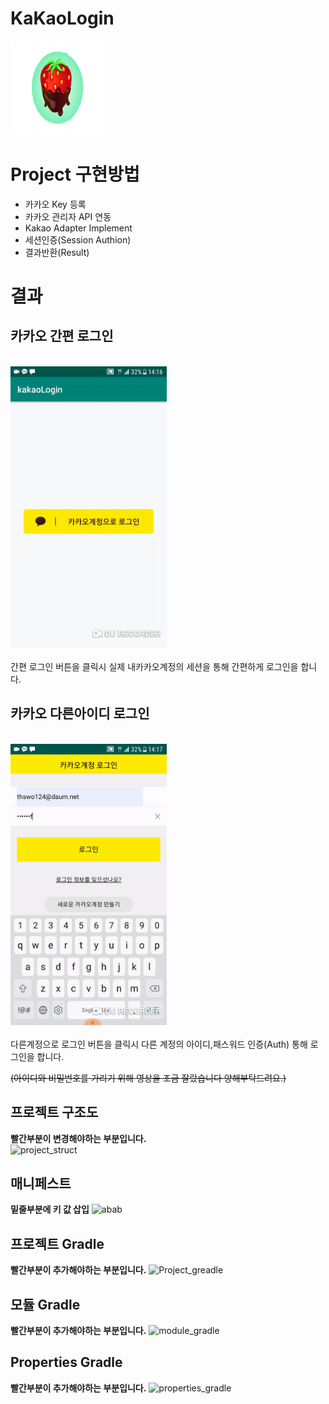 # KaKaoLogin
<img src="./image/strawberry.png" width="150" height="150"></img>

# Project 구현방법

* 카카오 Key 등록
* 카카오 관리자 API 연동
* Kakao Adapter Implement
* 세션인증(Session Authion)
* 결과반환(Result)

# 결과
## **카카오 간편 로그인**
<br>
<img src="./image/kakaoSimple.gif" width="250" height="450"></img>  
<br>
<br>
간편 로그인 버튼을 클릭시
실제 내카카오계정의 세션을 통해 간편하게 로그인을 합니다.


## **카카오 다른아이디 로그인**
<br>
<img src="./image/kakaoSpec2.gif" width="250" height="450"></img>  
<br>
<br>
다른계정으로 로그인 버튼을 클릭시
다른 계정의 아이디,패스워드 인증(Auth) 통해 로그인을 합니다.

~~(아이디와 비밀번호를 가리기 위해 영상을 조금 잘랐습니다 양해부탁드려요.)~~

## **프로젝트 구조도**
**빨간부분이 변경해야하는 부분입니다.**  
![project_struct](https://user-images.githubusercontent.com/32647144/57578726-cb089b00-74cc-11e9-96ee-cbced217bcb3.png)
## **매니페스트**  
**밑줄부분에 키 값 삽입**
![abab](https://user-images.githubusercontent.com/32647144/57578717-a57b9180-74cc-11e9-9e0a-e992f08be8de.jpg)
## **프로젝트 Gradle**
**빨간부분이 추가해야하는 부분입니다.**
![Project_greadle](https://user-images.githubusercontent.com/32647144/57578756-2c306e80-74cd-11e9-9e7c-3de56118a3ec.png)
## **모듈 Gradle**
**빨간부분이 추가해야하는 부분입니다.**
![module_gradle](https://user-images.githubusercontent.com/32647144/57578755-2c306e80-74cd-11e9-89c1-9842a1b49b40.png)
## **Properties Gradle**
**빨간부분이 추가해야하는 부분입니다.**
![properties_gradle](https://user-images.githubusercontent.com/32647144/57578757-2cc90500-74cd-11e9-8e47-548d7be60ed9.png)
